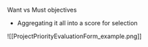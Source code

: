 Want vs Must objectives

- Aggregating it all into a score for selection

![[ProjectPriorityEvaluationForm_example.png]]